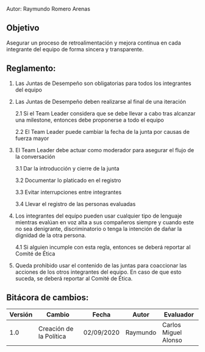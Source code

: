 Autor: Raymundo Romero Arenas

## Objetivo
Asegurar un proceso de retroalimentación y mejora continua en cada integrante del equipo de forma sincera y transparente.

## Reglamento:
1. Las Juntas de Desempeño son obligatorias para todos los integrantes del equipo
2. Las Juntas de Desempeño deben realizarse al final de una iteración

    2.1 Si el Team Leader considera que se debe llevar a cabo tras alcanzar una milestone, entonces debe proponerse a todo el equipo

    2.2 El Team Leader puede cambiar la fecha de la junta por causas de fuerza mayor
3. El Team Leader debe actuar como moderador para asegurar el flujo de la conversación

    3.1 Dar la introducción y cierre de la junta

    3.2 Documentar lo platicado en el registro

    3.3 Evitar interrupciones entre integrantes

    3.4 Llevar el registro de las personas evaluadas
4. Los integrantes del equipo pueden usar cualquier tipo de lenguaje mientras evalúan en voz alta a sus compañeros siempre y cuando este no sea denigrante, discriminatorio o tenga la intención de dañar la dignidad de la otra persona.

    4.1 Si alguien incumple con esta regla, entonces se deberá reportar al Comité de Ética
5. Queda prohibido usar el contenido de las juntas para coaccionar las acciones de los otros integrantes del equipo.  En caso de que esto suceda, se deberá reportar al Comité de Ética.

## Bitácora de cambios:
<table>
<thead>
<tr>
<th>Versión</th> <th>Cambio</th> <th>Fecha</th> <th>Autor</th> <th>Evaluador</th>
</tr>
</thead>
<tbody>
<tr>
<td>1.0</td> <td>Creación de la Política</td> <td>02/09/2020</td> <td>Raymundo</td> <td>Carlos Miguel<br>Alonso</td>
</tr>
</tbody>
</table>